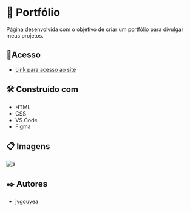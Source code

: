 # 📱 Portfólio

Página desenvolvida com o objetivo de criar um portfólio para divulgar meus projetos.

## 📌Acesso

* [Link para acesso ao site](https://portfolio-jvgouvea.vercel.app/) 

## 🛠️ Construído com

* HTML
* CSS
* VS Code
* Figma

## 📋 Imagens

![s](https://user-images.githubusercontent.com/86687541/157328648-354f75c8-7ee3-4586-af87-e44374939ada.jpg)


## ✒️ Autores

* [jvgouvea](https://github.com/jvgouvea)
